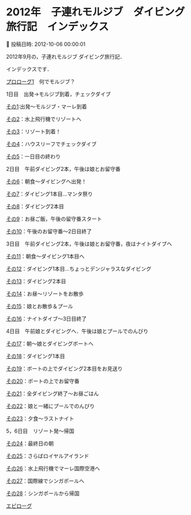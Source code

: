 # 2012年　子連れモルジブ　ダイビング旅行記　インデックス

📅 投稿日時: 2012-10-06 00:00:01

2012年9月の，子連れモルジブ ダイビング旅行記．


インデックスです．





[プロローグ1](ed9173a8593c553a84a02675623919994.md)　何でモルジブ？





1日目　出発→モルジブ到着，チェックダイブ


[その1](e80b69096e37114689d4ef80fd4ed9506.md):出発～モルジブ・マーレ到着


[その2](e3b833f772159e2e30b069834d1ec521f.md)：水上飛行機でリゾートへ


[その3](e2eacc8c2609008b41dff2131456fabaf.md)：リゾート到着！


[その4](ed00e15bea5ad77051f8af63de4baa420.md)：ハウスリーフでチェックダイブ


[その5](ef0f0fd974faa192f4d26d2a4c7ec47a0.md)：一日目の終わり





2日目　午前ダイビング2本，午後は娘とお留守番


[その6](eac7af217cc31c4bfa6a8a4b057837f78.md)：朝食～ダイビングへ出発！


[その7](e466d7770043683f36ad9c0f7bb4d2f7d.md)：ダイビング1本目…マンタ祭り


[その8](e9f4a470215971cf0428755ad9a7be17e.md)：ダイビング2本目


[その9](ea047c3c5b80b87a6b1d925f3de5de129.md)：お昼ご飯，午後の留守番スタート


[その10](e205df6e7d71c65320a5f7168d7569363.md)：午後のお留守番～2日目終了








3日目　午前ダイビング2本，午後は娘とお留守番，夜はナイトダイブへ


[その11](ede43ea630c39a486d4e449c0a6152165.md)：朝食～ダイビング1本目へ


[その12](e7807422df1286c4d36157d3ebffe9220.md)：ダイビング1本目…ちょっとデンジャラスなダイビング


[その13](e5c92d6b8eafb54b27eea86a1afe8c17b.md)：ダイビング2本目


[その14](ef780e0ee607ee8634c495c3923869ddb.md)：お昼～リゾートをお散歩


[その15](e1c8a7d464217045e09e7d1f2b1d67b73.md)：娘とお散歩＆プール


[その16](efffe7c0639f7f042b405cc0bf4f7d4fc.md)：ナイトダイブ～3日目終了





4日目　午前娘とダイビングへ．午後は娘とプールでのんびり


[その17](ee8c0185e91544cd0cbbe7d7c206b85b2.md)：朝～娘とダイビングボートへ


[その18](e6dc6c2367c1cf21023f1873af9315bce.md)：ダイビング1本目


[その19](e0af4779859cd66d0a16bd3307d11de2b.md)：ボートの上でダイビング2本目をお見送り


[その20](e94b7e13bb5c2bfe8f23538ea1d472fc8.md)：ボートの上でお留守番


[その21](eee03fbf6a67cab8778f593590c5bd28e.md)：全ダイビング終了～お昼ごはん


[その22](eba91df075cc810e283e56460e21267fd.md)：娘と一緒にプールでのんびり


[その23](e0f97d50cc30c51524b4bed8006f5e7e7.md)：夕食～ラストナイト





5，6日目　リゾート発～帰国


[その24](edbb630599d73cf567502f88a095429d8.md)：最終日の朝


[その25](e116470bd1304397fb0d8a623fd636591.md)：さらばロイヤルアイランド


[その26](e32c5a62b64b65a8fd61f5d37adb9c532.md)：水上飛行機でマーレ国際空港へ


[その27](e87f343292c22c6442b37747a620c4dad.md)：国際線でシンガポールへ


[その28](e33c7307d7b1df62b1ea0105ac217e6de.md)：シンガポールから帰国





[エピローグ](ecfda4b5131e33b9d2f71edb1c0a304cd.md)
